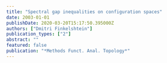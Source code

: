 ```yaml
---
title: "Spectral gap inequalities on configuration spaces"
date: 2003-01-01
publishDate: 2020-03-20T15:17:50.395000Z
authors: ["Dmitri Finkelshtein"]
publication_types: ["2"]
abstract: ""
featured: false
publication: "*Methods Funct. Anal. Topology*"
---
```


